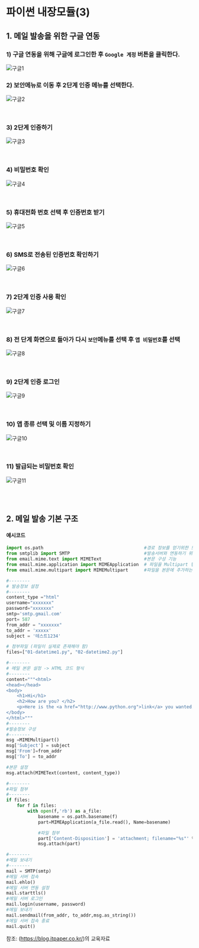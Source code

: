 # 파이썬 내장모듈(3)

## 1. 메일 발송을 위한 구글 연동
### 1) 구글 연동을 위해 구글에 로그인한 후 `Google 계정` 버튼을 클릭한다.

![구글1](Image/chapter22/1_google1.JPG)
<br>

### 2) 보안메뉴로 이동 후 2단계 인증 메뉴를 선택한다.

![구글2](Image/chapter22/2_google2.JPG)

<br>

### 3) 2단계 인증하기

![구글3](Image/chapter22/3_google3.JPG)

<br>

### 4) 비밀번호 확인

![구글4](Image/chapter22/4_google4.JPG)

<br>

### 5) 휴대전화 번호 선택 후 인증번호 받기

![구글5](Image/chapter22/5_google5.JPG)

<br>

### 6) SMS로 전송된 인증번호 확인하기

![구글6](Image/chapter22/6_google6.JPG)

<br>

### 7) 2단계 인증 사용 확인

![구글7](Image/chapter22/7_google7.JPG)

<br>

### 8) 전 단계 화면으로 돌아가 다시 `보안`메뉴를 선택 후 `앱 비밀번호`를 선택

![구글8](Image/chapter22/8_google8.JPG)

<br>

### 9) 2단계 인증 로그인

![구글9](Image/chapter22/9_google9.JPG)

<br>

### 10) 앱 종류 선택 및 이름 지정하기

![구글10](Image/chapter22/10_google10.JPG)

<br>

### 11) 발급되는 비밀번호 확인

![구글11](Image/chapter22/11_google11.JPG)

<br><br>

## 2. 메일 발송 기본 구조

#### 예시코드

```python
import os.path                                      #경로 정보를 얻기위한 모듈
from smtplib import SMTP                            #발송서버와 연동하기 위한 모듈
from email.mime.text import MIMEText                #본문 구성 기능
from email.mime.application import MIMEApplication  # 파일을 Multipart 형식으로 변환
from email.mime.multipart import MIMEMultipart      #파일을 본문에 추가하는 기능 제공

#--------
# 발송정보 설정
#--------
content_type ="html"
username="xxxxxxx"
password="xxxxxxx"
smtp='smtp.gmail.com'
port= 587
from_addr = "xxxxxxx"
to_addr = 'xxxxx'
subject = '테스트1234'

# 첨부파일 (파일이 실제로 존재해야 함)
files=["01-datetime1.py", "02-datetime2.py"]

#--------
# 메일 본문 설정 -> HTML 코드 형식
#--------
content="""<html>
<head></head>
<body>
	<h1>Hi</h1>
	<h2>How are you? </h2>
	<p>Here is the <a href="http://www.python.org">link</a> you wanted.</p>
</body>
</html>"""
#--------
#발송정보 구성
#--------
msg =MIMEMultipart()
msg['Subject'] = subject
msg['From']=from_addr
msg['To'] = to_addr

#본문 설정
msg.attach(MIMEText(content, content_type))

#--------
#파일 첨부
#--------
if files:
	for f in files:
		with open(f,'rb') as a_file:
			basename = os.path.basename(f)
			part=MIMEApplication(a_file.read(), Name=basename)

			#파일 첨부
			part['Content-Disposition'] = 'attachment; filename="%s"' %basename
			msg.attach(part)

#--------
#메일 보내기
#--------
mail = SMTP(smtp)
#메일 서버 접속
mail.ehlo()
#메일 서버 연동 설정
mail.starttls()
#메일 서버 로그인
mail.login(username, password)
#메일 보내기
mail.sendmail(from_addr, to_addr,msg.as_string())
#메일 서버 접속 종료
mail.quit()
```

참조: (https://blog.itpaper.co.kr/)의 교육자료
